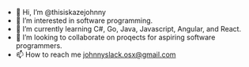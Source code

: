 - 👋 Hi, I’m @thisiskazejohnny
- 👀 I’m interested in software programming.
- 🌱 I’m currently learning C#, Go, Java, Javascript, Angular, and React.
- 💞️ I’m looking to collaborate on proqects for aspiring software programmers.
- 📫 How to reach me johnnyslack.osx@gmail.com

<!---
thisiskazejohnny/thisiskazejohnny is a ✨ special ✨ repository because its `README.md` (this file) appears on your GitHub profile.
You can click the Preview link to take a look at your changes.
--->
